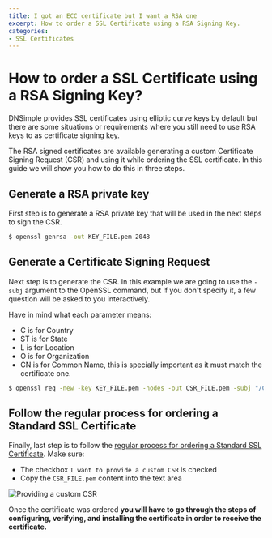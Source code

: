 ```yaml
---
title: I got an ECC certificate but I want a RSA one
excerpt: How to order a SSL Certificate using a RSA Signing Key.
categories:
- SSL Certificates
---
```


# How to order a SSL Certificate using a RSA Signing Key?

DNSimple provides SSL certificates using elliptic curve keys by default but there are some situations or requirements where you still need to use RSA keys to as certificate signing key.

The RSA signed certificates are available generating a custom Certificate Signing Request (CSR) and using it while ordering the SSL certificate. In this guide we will show you how to do this in three steps.

## Generate a RSA private key

First step is to generate a RSA private key that will be used in the next steps to sign the CSR.

```bash
$ openssl genrsa -out KEY_FILE.pem 2048
```

## Generate a Certificate Signing Request

Next step is to generate the CSR. In this example we are going to use the `-subj` argument to the OpenSSL command, but if you don't specify it, a few question will be asked to you interactively.

<info>
Have in mind what each parameter means:

* C is for Country
* ST is for State
* L is for Location
* O is for Organization
* CN is for Common Name, this is specially important as it must match the certificate one.
</info>

```bash
$ openssl req -new -key KEY_FILE.pem -nodes -out CSR_FILE.pem -subj "/C=US/ST=FL/L=Melburne/O=dnsimple/CN=sep0901.jacegu.work"
```

## Follow the regular process for ordering a Standard SSL Certificate

Finally, last step is to follow the [regular process for ordering a Standard SSL Certificate](/articles/ordering-standard-certificate/). Make sure:

* The checkbox `I want to provide a custom CSR` is checked
* Copy the `CSR_FILE.pem` content into the text area

![Providing a custom CSR](/files/provide-custom-csr.png)

Once the certificate was ordered **you will have to go through the steps of configuring, verifying, and installing the certificate in order to receive the certificate.**

